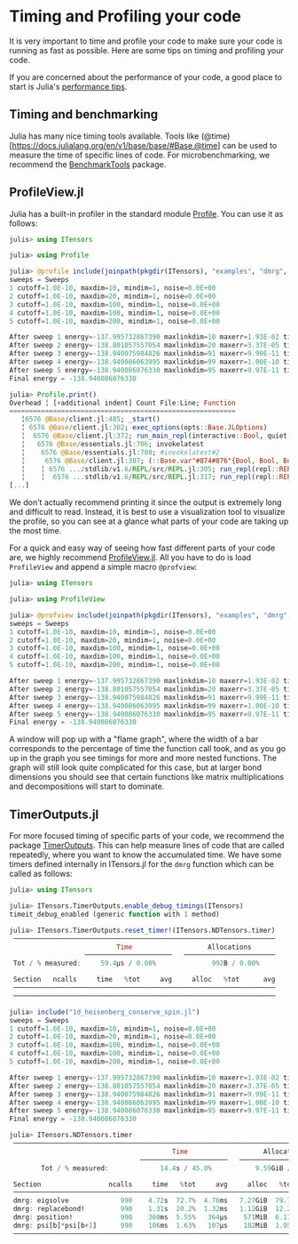 
# Timing and Profiling your code

It is very important to time and profile your code to make sure your code is running as fast as possible. Here are some tips on timing and profiling your code.

If you are concerned about the performance of your code, a good place to start is Julia's [performance tips](https://docs.julialang.org/en/v1/manual/performance-tips/).

## Timing and benchmarking

Julia has many nice timing tools available. Tools like (@time)[https://docs.julialang.org/en/v1/base/base/#Base.@time] can be used to measure the time of specific lines of code. For microbenchmarking, we recommend the [BenchmarkTools](https://github.com/JuliaCI/BenchmarkTools.jl) package.

## ProfileView.jl

Julia has a built-in profiler in the standard module [Profile](https://docs.julialang.org/en/v1/manual/profile/). You can use it as follows:
```julia
julis> using ITensors

julia> using Profile

julia> @profile include(joinpath(pkgdir(ITensors), "examples", "dmrg", "1d_heisenberg_conserve_spin.jl"))
sweeps = Sweeps
1 cutoff=1.0E-10, maxdim=10, mindim=1, noise=0.0E+00
2 cutoff=1.0E-10, maxdim=20, mindim=1, noise=0.0E+00
3 cutoff=1.0E-10, maxdim=100, mindim=1, noise=0.0E+00
4 cutoff=1.0E-10, maxdim=100, mindim=1, noise=0.0E+00
5 cutoff=1.0E-10, maxdim=200, mindim=1, noise=0.0E+00

After sweep 1 energy=-137.995732867390 maxlinkdim=10 maxerr=1.93E-02 time=0.862
After sweep 2 energy=-138.801057557054 maxlinkdim=20 maxerr=3.37E-05 time=1.126
After sweep 3 energy=-138.940075984826 maxlinkdim=91 maxerr=9.99E-11 time=1.880
After sweep 4 energy=-138.940086063995 maxlinkdim=99 maxerr=1.00E-10 time=3.033
After sweep 5 energy=-138.940086076330 maxlinkdim=95 maxerr=9.97E-11 time=2.824
Final energy = -138.940086076330

julia> Profile.print()
Overhead ╎ [+additional indent] Count File:Line; Function
=========================================================
   ╎6576 @Base/client.jl:485; _start()
   ╎ 6576 @Base/client.jl:302; exec_options(opts::Base.JLOptions)
   ╎  6576 @Base/client.jl:372; run_main_repl(interactive::Bool, quiet::Bool, b...
   ╎   6576 @Base/essentials.jl:706; invokelatest
   ╎    6576 @Base/essentials.jl:708; #invokelatest#2
   ╎     6576 @Base/client.jl:387; (::Base.var"#874#876"{Bool, Bool, Bool})(REPL...
   ╎    ╎ 6576 .../stdlib/v1.6/REPL/src/REPL.jl:305; run_repl(repl::REPL.AbstractREPL, consumer::Any)
   ╎    ╎  6576 ...stdlib/v1.6/REPL/src/REPL.jl:317; run_repl(repl::REPL.AbstractREPL, consumer::...
[...]
```
We don't actually recommend printing it since the output is extremely long and difficult to read. Instead, it is best to use a visualization tool to visualize the profile, so you can see at a glance what parts of your code are taking up the most time.

For a quick and easy way of seeing how fast different parts of your code are, we highly recommend [ProfileView.jl](https://github.com/timholy/ProfileView.jl). All you have to do is load `ProfileView` and append a simple macro `@profview`:
```julia
julia> using ITensors

julia> using ProfileView

julia> @profview include(joinpath(pkgdir(ITensors), "examples", "dmrg", "1d_heisenberg_conserve_spin.jl"));
sweeps = Sweeps
1 cutoff=1.0E-10, maxdim=10, mindim=1, noise=0.0E+00
2 cutoff=1.0E-10, maxdim=20, mindim=1, noise=0.0E+00
3 cutoff=1.0E-10, maxdim=100, mindim=1, noise=0.0E+00
4 cutoff=1.0E-10, maxdim=100, mindim=1, noise=0.0E+00
5 cutoff=1.0E-10, maxdim=200, mindim=1, noise=0.0E+00

After sweep 1 energy=-137.995732867390 maxlinkdim=10 maxerr=1.93E-02 time=0.977
After sweep 2 energy=-138.801057557054 maxlinkdim=20 maxerr=3.37E-05 time=1.252
After sweep 3 energy=-138.940075984826 maxlinkdim=91 maxerr=9.99E-11 time=2.263
After sweep 4 energy=-138.940086063995 maxlinkdim=99 maxerr=1.00E-10 time=2.938
After sweep 5 energy=-138.940086076330 maxlinkdim=95 maxerr=9.97E-11 time=2.988
Final energy = -138.940086076330
``` 
A window will pop up with a "flame graph", where the width of a bar corresponds to the percentage of time the function call took, and as you go up in the graph you see timings for more and more nested functions. The graph will still look quite complicated for this case, but at larger bond dimensions you should see that certain functions like matrix multiplications and decompositions will start to dominate.

## TimerOutputs.jl

For more focused timing of specific parts of your code, we recommend the package [TimerOutputs](https://github.com/KristofferC/TimerOutputs.jl). This can help measure lines of code that are called repeatedly, where you want to know the accumulated time. We have some timers defined internally in ITensors.jl for the `dmrg` function which can be called as follows:
```julia
julia> using ITensors

julia> ITensors.TimerOutputs.enable_debug_timings(ITensors)
timeit_debug_enabled (generic function with 1 method)

julia> ITensors.TimerOutputs.reset_timer!(ITensors.NDTensors.timer)
 ──────────────────────────────────────────────────────────────────
                           Time                   Allocations      
                   ──────────────────────   ───────────────────────
 Tot / % measured:     59.4μs / 0.00%              992B / 0.00%    

 Section   ncalls     time   %tot     avg     alloc   %tot      avg
 ──────────────────────────────────────────────────────────────────
 ──────────────────────────────────────────────────────────────────

julia> include("1d_heisenberg_conserve_spin.jl")
sweeps = Sweeps
1 cutoff=1.0E-10, maxdim=10, mindim=1, noise=0.0E+00
2 cutoff=1.0E-10, maxdim=20, mindim=1, noise=0.0E+00
3 cutoff=1.0E-10, maxdim=100, mindim=1, noise=0.0E+00
4 cutoff=1.0E-10, maxdim=100, mindim=1, noise=0.0E+00
5 cutoff=1.0E-10, maxdim=200, mindim=1, noise=0.0E+00

After sweep 1 energy=-137.995732867390 maxlinkdim=10 maxerr=1.93E-02 time=0.597
After sweep 2 energy=-138.801057557054 maxlinkdim=20 maxerr=3.37E-05 time=0.798
After sweep 3 energy=-138.940075984826 maxlinkdim=91 maxerr=9.99E-11 time=1.285
After sweep 4 energy=-138.940086063995 maxlinkdim=99 maxerr=1.00E-10 time=1.878
After sweep 5 energy=-138.940086076330 maxlinkdim=95 maxerr=9.97E-11 time=1.936
Final energy = -138.940086076330

julia> ITensors.NDTensors.timer
 ────────────────────────────────────────────────────────────────────────────────
                                         Time                   Allocations      
                                 ──────────────────────   ───────────────────────
        Tot / % measured:             14.4s / 45.0%           9.59GiB / 95.1%    

 Section                 ncalls     time   %tot     avg     alloc   %tot      avg
 ────────────────────────────────────────────────────────────────────────────────
 dmrg: eigsolve             990    4.72s  72.7%  4.76ms   7.27GiB  79.7%  7.52MiB
 dmrg: replacebond!         990    1.31s  20.2%  1.32ms   1.12GiB  12.2%  1.15MiB
 dmrg: position!            990    360ms  5.55%   364μs    571MiB  6.11%   590KiB
 dmrg: psi[b]*psi[b+1]      990    106ms  1.63%   107μs    182MiB  1.95%   188KiB
 ────────────────────────────────────────────────────────────────────────────────
```
